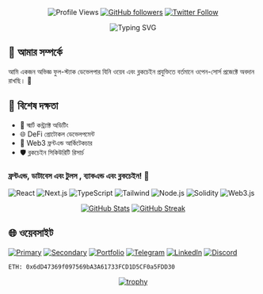 <div align="center">
  
![Profile Views](https://komarev.com/ghpvc/?username=sh33ikh&label=Profile+Views&color=blueviolet&style=flat)
[![GitHub followers](https://img.shields.io/github/followers/sh33ikh?style=social&label=Followers)](https://github.com/sh33ikh)
[![Twitter Follow](https://img.shields.io/twitter/follow/sh33ikh?style=social&label=Twitter)](https://twitter.com/sh33ikh)
</div>


<p align="center">
  <img src="https://readme-typing-svg.herokuapp.com?font=Fira+Code&pause=1000&color=6F3FF7&center=true&vCenter=true&width=435&lines=ফুল+স্ট্যাক+ডেভেলপার;ব্লকচেইন+ইঞ্জিনিয়ার;ওয়েব৩+সিকিউরিটি+রিসার্চার" alt="Typing SVG" />
</p>

</div>

## 🚀 আমার সম্পর্কে
আমি একজন অভিজ্ঞ ফুল-স্ট্যাক ডেভেলপার যিনি ওয়েব এবং ব্লকচেইন প্রযুক্তিতে বর্তমানে ওপেন-সোর্স প্রজেক্টে অবদান রাখছি। 🚀

## 💫 বিশেষ দক্ষতা
- 🔐 স্মার্ট কন্ট্র্যাক্ট অডিটিং
- 🌐 DeFi প্রোটোকল ডেভেলপমেন্ট
- 🎨 Web3 ফ্রন্টএন্ড আর্কিটেকচার
- 🛡️ ব্লকচেইন সিকিউরিটি রিসার্চ

### ফ্রন্টএন্ড,  ডাটাবেস এবং টুলস , ব্যাকএন্ড এবং ব্লকচেইন! 🤝
![React](https://img.shields.io/badge/React-20232A?style=for-the-badge&logo=react&logoColor=61DAFB)
![Next.js](https://img.shields.io/badge/Next.js-000000?style=for-the-badge&logo=next.js&logoColor=white)
![TypeScript](https://img.shields.io/badge/TypeScript-007ACC?style=for-the-badge&logo=typescript&logoColor=white)
![Tailwind](https://img.shields.io/badge/Tailwind-38B2AC?style=for-the-badge&logo=tailwind-css&logoColor=white)
![Node.js](https://img.shields.io/badge/Node.js-339933?style=for-the-badge&logo=node.js&logoColor=white)
![Solidity](https://img.shields.io/badge/Solidity-363636?style=for-the-badge&logo=solidity&logoColor=white)
![Web3.js](https://img.shields.io/badge/Web3.js-F16822?style=for-the-badge&logo=web3.js&logoColor=white)



<div align="center">

[![GitHub Stats](https://github-readme-stats.vercel.app/api?username=sh33ikh&show_icons=true&theme=tokyonight&hide_border=true&bg_color=0D1117&hide=contribs,issues&locale=bn)](https://github.com/sh33ikh)
[![GitHub Streak](https://github-readme-streak-stats.herokuapp.com?user=sh33ikh&theme=tokyonight&hide_border=true&background=0D1117)](https://github.com/sh33ikh)

</div>

## 🌐 ওয়েবসাইট
[![Primary](https://img.shields.io/badge/likhon.dev-000000?style=for-the-badge&logo=About.me&logoColor=white)](https://likhon.dev)
[![Secondary](https://img.shields.io/badge/likhon.xyz-4353FF?style=for-the-badge&logo=About.me&logoColor=white)](https://likhon.xyz)
[![Portfolio](https://img.shields.io/badge/likhonsheikh.com-FF3366?style=for-the-badge&logo=About.me&logoColor=white)](https://likhonsheikh.com)
[![Telegram](https://img.shields.io/badge/RektDevelopers-2CA5E0?style=for-the-badge&logo=telegram&logoColor=white)](https://t.me/RektDevelopers)
[![LinkedIn](https://img.shields.io/badge/LinkedIn-0077B5?style=for-the-badge&logo=linkedin&logoColor=white)](https://linkedin.com/in/sh33ikh)
[![Discord](https://img.shields.io/badge/Discord-7289DA?style=for-the-badge&logo=discord&logoColor=white)](https://discordapp.com/users/sh33ikh)

```
ETH: 0x6dD47369f097569bA3A61733FCD1D5CF0a5FDD30
```

<div align="center">


[![trophy](https://github-profile-trophy.vercel.app/?username=sh33ikh&theme=onestar&no-frame=true&no-bg=true&column=4&margin-w=15&margin-h=15)](https://github.com/sh33ikh)


</div>
